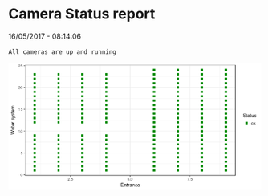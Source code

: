 Camera Status report
================
16/05/2017 - 08:14:06

    All cameras are up and running

![](camreport_files/figure-markdown_github/unnamed-chunk-2-1.png)
